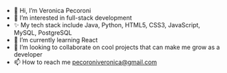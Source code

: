 - 👋 Hi, I’m Veronica Pecoroni
- 👀 I’m interested in full-stack development
- ✨ My tech stack include Java, Python, HTML5, CSS3, JavaScript, MySQL, PostgreSQL
- 🌱 I’m currently learning React
- 💞️ I’m looking to collaborate on cool projects that can make me grow as a developer
- 📫 How to reach me pecoroniveronica@gmail.com

<!---
Pecoroniv/Pecoroniv is a ✨ special ✨ repository because its `README.md` (this file) appears on your GitHub profile.
You can click the Preview link to take a look at your changes.
--->
